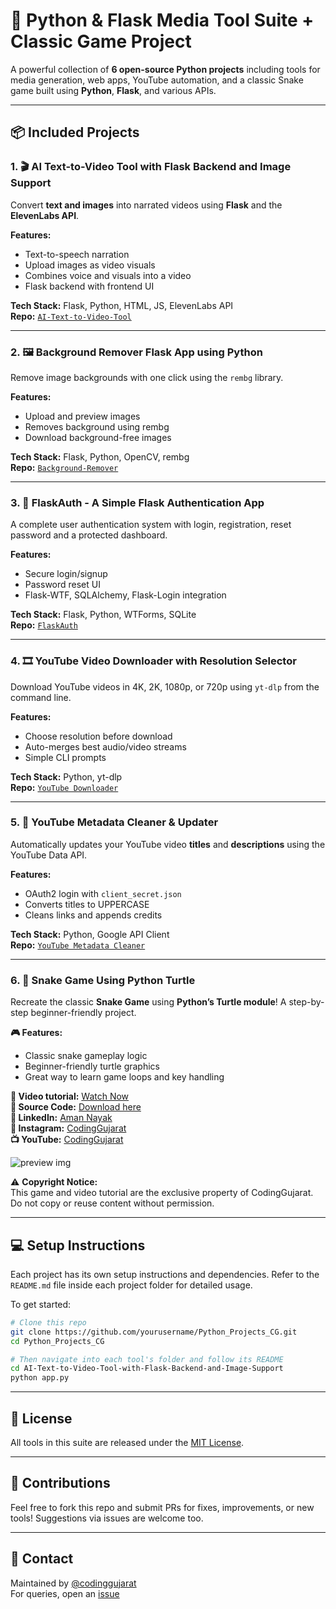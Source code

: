 # 🧰 Python & Flask Media Tool Suite + Classic Game Project

A powerful collection of **6 open-source Python projects** including tools for media generation, web apps, YouTube automation, and a classic Snake game built using **Python**, **Flask**, and various APIs.

---

## 📦 Included Projects

### 1. 🎬 AI Text-to-Video Tool with Flask Backend and Image Support

Convert **text and images** into narrated videos using **Flask** and the **ElevenLabs API**.

**Features:**
- Text-to-speech narration
- Upload images as video visuals
- Combines voice and visuals into a video
- Flask backend with frontend UI

**Tech Stack:** Flask, Python, HTML, JS, ElevenLabs API  
**Repo:** [`AI-Text-to-Video-Tool`](./AI-Text-to-Video-Tool-with-Flask-Backend-and-Image-Support)

---

### 2. 🖼️ Background Remover Flask App using Python

Remove image backgrounds with one click using the `rembg` library.

**Features:**
- Upload and preview images
- Removes background using rembg
- Download background-free images

**Tech Stack:** Flask, Python, OpenCV, rembg  
**Repo:** [`Background-Remover`](./Background-Remover-Flask-App-using-Python)

---

### 3. 🔐 FlaskAuth - A Simple Flask Authentication App

A complete user authentication system with login, registration, reset password and a protected dashboard.

**Features:**
- Secure login/signup
- Password reset UI
- Flask-WTF, SQLAlchemy, Flask-Login integration

**Tech Stack:** Flask, Python, WTForms, SQLite  
**Repo:** [`FlaskAuth`](./FlaskAuth-A-Simple-Flask-Authentication-App)

---

### 4. 🎞️ YouTube Video Downloader with Resolution Selector

Download YouTube videos in 4K, 2K, 1080p, or 720p using `yt-dlp` from the command line.

**Features:**
- Choose resolution before download
- Auto-merges best audio/video streams
- Simple CLI prompts

**Tech Stack:** Python, yt-dlp  
**Repo:** [`YouTube Downloader`](./YouTube-Downloader-Choose-Resolution-&-Download-in-MP4)

---

### 5. 🧹 YouTube Metadata Cleaner & Updater

Automatically updates your YouTube video **titles** and **descriptions** using the YouTube Data API.

**Features:**
- OAuth2 login with `client_secret.json`
- Converts titles to UPPERCASE
- Cleans links and appends credits

**Tech Stack:** Python, Google API Client  
**Repo:** [`YouTube Metadata Cleaner`](./YouTube-Metadata-Cleaner-&-Updater)

---

### 6. 🐍 Snake Game Using Python Turtle

Recreate the classic **Snake Game** using **Python’s Turtle module**! A step-by-step beginner-friendly project.

**🎮 Features:**
- Classic snake gameplay logic
- Beginner-friendly turtle graphics
- Great way to learn game loops and key handling

**🎥 Video tutorial:** [Watch Now](https://youtu.be/alFmwf8f9BE)  
**📂 Source Code:** [Download here](https://github.com/codinggujaratweb/Create-Responsive-Snake-Game-Python-Turtle)  
**💼 LinkedIn:** [Aman Nayak](https://www.linkedin.com/in/amanayak/)  
**📸 Instagram:** [CodingGujarat](https://instagram.com/codinggujarat/)  
**📺 YouTube:** [CodingGujarat](https://www.youtube.com/@CodingGujarat)

![preview img](/preview.png)

⚠️ **Copyright Notice:**  
This game and video tutorial are the exclusive property of CodingGujarat. Do not copy or reuse content without permission.

---

## 💻 Setup Instructions

Each project has its own setup instructions and dependencies. Refer to the `README.md` file inside each project folder for detailed usage.

To get started:
```bash
# Clone this repo
git clone https://github.com/yourusername/Python_Projects_CG.git
cd Python_Projects_CG

# Then navigate into each tool's folder and follow its README
cd AI-Text-to-Video-Tool-with-Flask-Backend-and-Image-Support
python app.py
```

---

## 📜 License

All tools in this suite are released under the [MIT License](./LICENSE).

---

## 🙌 Contributions

Feel free to fork this repo and submit PRs for fixes, improvements, or new tools! Suggestions via issues are welcome too.

---

## 📧 Contact

Maintained by [@codinggujarat](https://github.com/codinggujarat)  
For queries, open an [issue](https://github.com/codinggujarat/Python_Projects_CG/issues)
